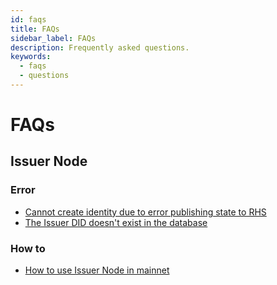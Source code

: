 ```yaml
---
id: faqs
title: FAQs
sidebar_label: FAQs
description: Frequently asked questions.
keywords:
  - faqs
  - questions
---
```


# FAQs

## Issuer Node

### Error

- [Cannot create identity due to error publishing state to RHS](./content/issuer-node-error-creating-identity-while-publishing-state-to-rhs.md)
- [The Issuer DID doesn't exist in the database](./content/issuer-node-error-the-issuer-did-does-not-exist-in-the-database.md)

### How to

- [How to use Issuer Node in mainnet](./content/issuer-node-how-to-use-issuer-node-on-mainnet.md)
